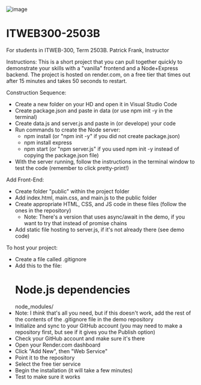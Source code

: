 ![image](https://github.com/PatrickFrankAIU/GradeManagerProject/assets/134087916/b5d814bf-e38f-456f-8f9c-cb5a98fb52fa)

# ITWEB300-2503B
For students in ITWEB-300, Term 2503B. 
Patrick Frank, Instructor

Instructions:
This is a short project that you can pull together quickly to demonstrate your skills with a "vanilla" frontend and a Node+Express backend. The project is hosted on render.com, on a free tier that times out after 15 minutes and takes 50 seconds to restart. 

Construction Sequence: 
- Create a new folder on your HD and open it in Visual Studio Code
- Create package.json and paste in data (or use npm init -y in the terminal)
- Create data.js and server.js and paste in (or develope) your code
- Run commands to create the Node server:
  - npm install (or "npm init -y" if you did not create package.json)
  - npm install express
  - npm start (or "npm server.js" if you used npm init -y instead of copying the package.json file)
- With the server running, follow the instructions in the terminal window to test the code (remember to click pretty-print!)

Add Front-End: 
- Create folder "public" within the project folder
- Add index.html, main.css, and main.js to the public folder
- Create appropriate HTML, CSS, and JS code in these files (follow the ones in the repository)
  - Note: There's a version that uses async/await in the demo, if you want to try that instead of promise chains
- Add static file hosting to server.js, if it's not already there (see demo code)

To host your project:
- Create a file called .gitignore
- Add this to the file:
  # Node.js dependencies
  node_modules/
- Note: I *think* that's all you need, but if this doesn't work, add the rest of the contents of the .gitignore file in the demo repository
- Initialize and sync to your GitHub account (you may need to make a repository first, but see if it gives you the Publish option)
- Check your GitHub account and make sure it's there
- Open your Render.com dashboard
- Click "Add New", then "Web Service"
- Point it to the repository
- Select the free tier service
- Begin the installation (it will take a few minutes)
- Test to make sure it works
